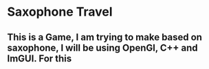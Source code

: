 # Saxophone Travel
## This is a Game, I am trying to make based on saxophone, I will be using OpenGl, C++ and ImGUI. For this


